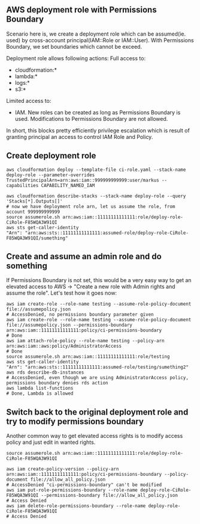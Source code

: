 ## AWS deployment role with Permissions Boundary
Scenario here is, we create a deployment role which can be assumed(ie. used) by cross-account principal(IAM::Role or IAM::User). With Permissions Boundary, we set boundaries which cannot be exceed.

Deployment role allows following actions:
Full access to:
- cloudformation:*
- lambda:*
- logs:*
- s3:*

Limited access to:
- IAM. New roles can be created as long as Permissions Boundary is used. Modifications to Permissions Boundary are not allowed.

In short, this blocks pretty efficiently privilege escalation which is result of granting principal an access to control IAM Role and Policy.  

## Create deployment role
```shell
aws cloudformation deploy --template-file ci-role.yaml --stack-name deploy-role --parameter-overrides TrustedPrincipalArn=arn:aws:iam::999999999999:user/markus --capabilities CAPABILITY_NAMED_IAM

aws cloudformation describe-stacks --stack-name deploy-role --query 'Stacks[*].Outputs[]'
# now we have deployment role arn, let us assume the role, from account 999999999999
source assumerole.sh arn:aws:iam::11111111111111:role/deploy-role-CiRole-F85WQA3W91QI
aws sts get-caller-identity
"Arn": "arn:aws:sts::11111111111111:assumed-role/deploy-role-CiRole-F85WQA3W91QI/sumething"
```

## Create and assume an admin role and do something
If Permissions Boundary is not set, this would be a very easy way to get an elevated access to AWS -> "Create a new role with Admin rights and assume the role". Let's test how it goes now:
```shell
aws iam create-role --role-name testing --assume-role-policy-document file://assumepolicy.json 
# AccessDenied, no permissions boundary parameter given
aws iam create-role --role-name testing --assume-role-policy-document file://assumepolicy.json --permissions-boundary arn:aws:iam::11111111111111:policy/ci-permissions-boundary
# Done
aws iam attach-role-policy --role-name testing --policy-arn arn:aws:iam::aws:policy/AdministratorAccess
# Done
source assumerole.sh arn:aws:iam::11111111111111:role/testing
aws sts get-caller-identity
"Arn": "arn:aws:sts::11111111111111:assumed-role/testing/sumething2"
aws rds describe-db-instances
# AccessDenied, even though we are using AdministratorAccess policy, permissions boundary denies rds action
aws lambda list-functions
# Done, Lambda is allowed 
```


## Switch back to the original deployment role and try to modify permissions boundary
Another common way to get elevated access rights is to modify access policy and just edit in wanted rights.
```shell
source assumerole.sh arn:aws:iam::11111111111111:role/deploy-role-CiRole-F85WQA3W91QI

aws iam create-policy-version --policy-arn arn:aws:iam::11111111111111:policy/ci-permissions-boundary --policy-document file://allow_all_policy.json
# AccessDenied "ci-permissions-boundary" can't be modified
aws iam put-role-permissions-boundary --role-name deploy-role-CiRole-F85WQA3W91QI --permissions-boundary file://allow_all_policy.json
# Access Denied
aws iam delete-role-permissions-boundary --role-name deploy-role-CiRole-F85WQA3W91QI 
# Access Denied
```